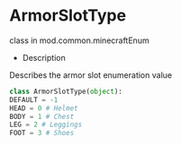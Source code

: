 # ArmorSlotType 

class in mod.common.minecraftEnum 

- Description 

Describes the armor slot enumeration value 

```python 
class ArmorSlotType(object): 
DEFAULT = -1 
HEAD = 0 # Helmet 
BODY = 1 # Chest 
LEG = 2 # Leggings 
FOOT = 3 # Shoes 

``` 

